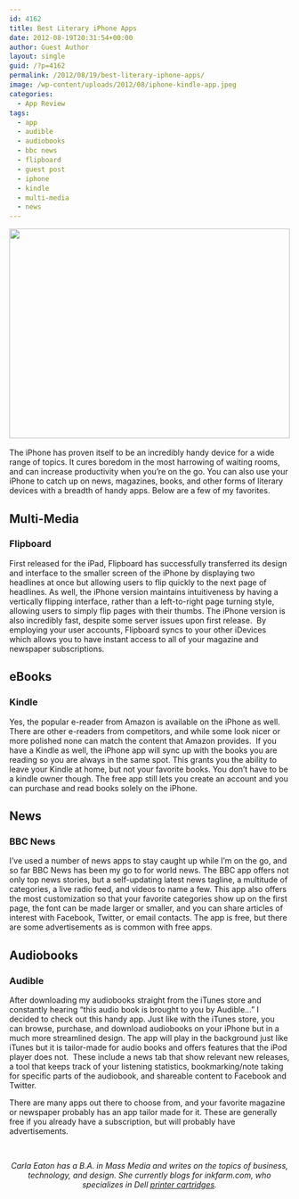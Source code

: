 ```yaml
---
id: 4162
title: Best Literary iPhone Apps
date: 2012-08-19T20:31:54+00:00
author: Guest Author
layout: single
guid: /?p=4162
permalink: /2012/08/19/best-literary-iphone-apps/
image: /wp-content/uploads/2012/08/iphone-kindle-app.jpeg
categories:
  - App Review
tags:
  - app
  - audible
  - audiobooks
  - bbc news
  - flipboard
  - guest post
  - iphone
  - kindle
  - multi-media
  - news
---
```

<p style="text-align: center;">
  <a href="/wp-content/uploads/2012/08/iphone-kindle-app.jpeg"><img class="aligncenter size-full wp-image-4163" title="iphone-kindle-app" src="/wp-content/uploads/2012/08/iphone-kindle-app.jpeg" alt="" width="504" height="376" srcset="/wp-content/uploads/2012/08/iphone-kindle-app.jpeg 504w, /wp-content/uploads/2012/08/iphone-kindle-app-300x223.jpeg 300w, /wp-content/uploads/2012/08/iphone-kindle-app-180x134.jpeg 180w, /wp-content/uploads/2012/08/iphone-kindle-app-360x268.jpeg 360w" sizes="(max-width: 504px) 100vw, 504px" /></a>
</p>

The iPhone has proven itself to be an incredibly handy device for a wide range of topics. It cures boredom in the most harrowing of waiting rooms, and can increase productivity when you’re on the go. You can also use your iPhone to catch up on news, magazines, books, and other forms of literary devices with a breadth of handy apps. Below are a few of my favorites.

## Multi-Media

### Flipboard

First released for the iPad, Flipboard has successfully transferred its design and interface to the smaller screen of the iPhone by displaying two headlines at once but allowing users to flip quickly to the next page of headlines. As well, the iPhone version maintains intuitiveness by having a vertically flipping interface, rather than a left-to-right page turning style, allowing users to simply flip pages with their thumbs. The iPhone version is also incredibly fast, despite some server issues upon first release.  By employing your user accounts, Flipboard syncs to your other iDevices which allows you to have instant access to all of your magazine and newspaper subscriptions.

## eBooks<a name="id.gjdgxs" href="https://docs.google.com/document/pub?id=1ExROz97OZ1SpUsCsbCRHBRaGQ_OZAlkVe3MM3or0w80#"></a>

### Kindle

Yes, the popular e-reader from Amazon is available on the iPhone as well. There are other e-readers from competitors, and while some look nicer or more polished none can match the content that Amazon provides.  If you have a Kindle as well, the iPhone app will sync up with the books you are reading so you are always in the same spot. This grants you the ability to leave your Kindle at home, but not your favorite books. You don’t have to be a kindle owner though. The free app still lets you create an account and you can purchase and read books solely on the iPhone.

## News

### BBC News

I’ve used a number of news apps to stay caught up while I’m on the go, and so far BBC News has been my go to for world news. The BBC app offers not only top news stories, but a self-updating latest news tagline, a multitude of categories, a live radio feed, and videos to name a few. This app also offers the most customization so that your favorite categories show up on the first page, the font can be made larger or smaller, and you can share articles of interest with Facebook, Twitter, or email contacts. The app is free, but there are some advertisements as is common with free apps.

## Audiobooks

### Audible

After downloading my audiobooks straight from the iTunes store and constantly hearing “this audio book is brought to you by Audible…” I decided to check out this handy app. Just like with the iTunes store, you can browse, purchase, and download audiobooks on your iPhone but in a much more streamlined design. The app will play in the background just like iTunes but it is tailor-made for audio books and offers features that the iPod player does not.  These include a news tab that show relevant new releases, a tool that keeps track of your listening statistics, bookmarking/note taking for specific parts of the audiobook, and shareable content to Facebook and Twitter.

There are many apps out there to choose from, and your favorite magazine or newspaper probably has an app tailor made for it. These are generally free if you already have a subscription, but will probably have advertisements.

&nbsp;

<p style="text-align: center;">
  <em>Carla Eaton has a B.A. in Mass Media and writes on the topics of business, technology, and design. She currently blogs for inkfarm.com, who specializes in Dell <a href="http://www.inkfarm.com/Dell-printer-ink" target="_blank">printer cartridges</a>.</em><strong id="internal-source-marker_0.3250335219781846"><br /> </strong>
</p>
